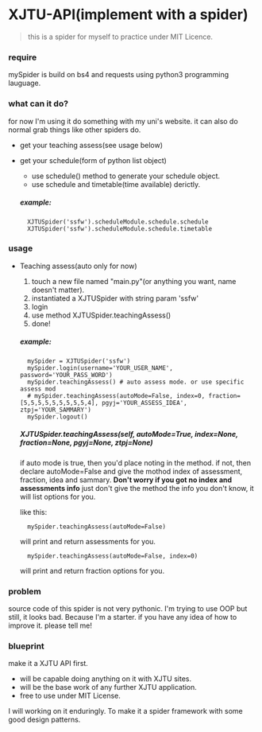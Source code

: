 # XJTU-API(implement with a spider)
> this is a spider for myself to practice under MIT Licence.

### require
mySpider is build on bs4 and requests using python3 programming lauguage.
### what can it do?
for now I'm using it do something with my uni's website.
it can also do normal grab things like other spiders do.
* get your teaching assess(see usage below)
* get your schedule(form of python list object)
    * use schedule() method to generate your schedule object.
    * use schedule and timetable(time available) derictly.

    ##### example:
        XJTUSpider('ssfw').scheduleModule.schedule.schedule
        XJTUSpider('ssfw').scheduleModule.schedule.timetable

### usage
* Teaching assess(auto only for now)
    1. touch a new file named "main.py"(or anything you want, name doesn't matter).
    2. instantiated a XJTUSpider with string param 'ssfw'
    3. login
    4. use method XJTUSpider.teachingAssess()
    5. done!

    ##### example:
        mySpider = XJTUSpider('ssfw')
        mySpider.login(username='YOUR_USER_NAME', password='YOUR_PASS_WORD')
        mySpider.teachingAssess() # auto assess mode. or use specific assess mod
        # mySpider.teachingAssess(autoMode=False, index=0, fraction=[5,5,5,5,5,5,5,5,5,4], pgyj='YOUR_ASSESS_IDEA', ztpj='YOUR_SAMMARY')
        mySpider.logout()

    ##### **XJTUSpider.teachingAssess(self, autoMode=True, index=None, fraction=None, pgyj=None, ztpj=None)**
    if auto mode is true, then you'd place noting in the method.
    if not, then declare autoMode=False and give the mothod index of assessment, fraction, idea and sammary.
    **Don't worry if you got no index and assessments info**
    just don't give the method the info you don't know, it will list options for you.

    like this:

        mySpider.teachingAssess(autoMode=False)
    will print and return assessments for you.

        mySpider.teachingAssess(autoMode=False, index=0)
    will print and return fraction options for you.

### problem
source code of this spider is not very pythonic.
I'm trying to use OOP but still, it looks bad. Because I'm a starter.
if you have any idea of how to improve it. please tell me!
### blueprint
make it a XJTU API first.
* will be capable doing anything on it with XJTU sites.
* will be the base work of any further XJTU application.
* free to use under MIT License.

I will working on it enduringly.
To make it a spider framework with some good design patterns.